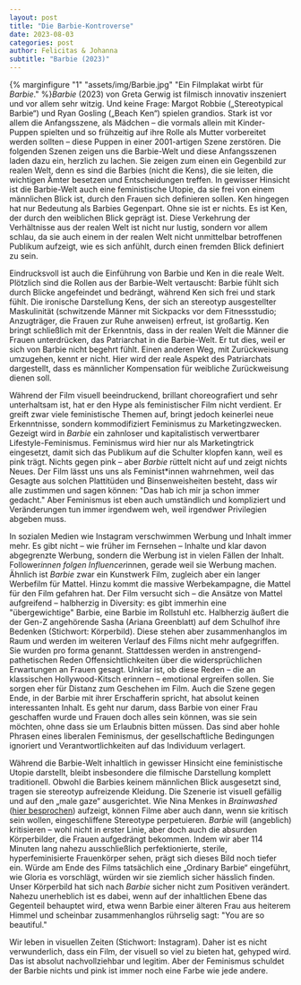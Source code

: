 ```yaml
---
layout: post
title: "Die Barbie-Kontroverse"
date: 2023-08-03
categories: post
author: Felicitas & Johanna
subtitle: "Barbie (2023)"
---
```


{% marginfigure "1" "assets/img/Barbie.jpg" "Ein Filmplakat wirbt für *Barbie*." %}*Barbie* (2023) von Greta Gerwig ist filmisch innovativ inszeniert und vor allem sehr witzig. Und keine Frage: Margot Robbie („Stereotypical Barbie“) und Ryan Gosling („Beach Ken“) spielen grandios. Stark ist vor allem die Anfangsszene, als Mädchen – die vormals allein mit Kinder-Puppen spielten und so frühzeitig auf ihre Rolle als Mutter vorbereitet werden sollten – diese Puppen in einer 2001-artigen Szene zerstören. Die folgenden Szenen zeigen uns die Barbie-Welt und diese Anfangsszenen laden dazu ein, herzlich zu lachen. Sie zeigen zum einen ein Gegenbild zur realen Welt, denn es sind die Barbies (nicht die Kens), die sie leiten, die wichtigen Ämter besetzen und Entscheidungen treffen. In gewisser Hinsicht ist die Barbie-Welt auch eine feministische Utopie, da sie frei von einem männlichen Blick ist, durch den Frauen sich definieren sollen. Ken hingegen hat nur Bedeutung als Barbies Gegenpart. Ohne sie ist er nichts. Es ist Ken, der durch den weiblichen Blick geprägt ist. Diese Verkehrung der Verhältnisse aus der realen Welt ist nicht nur lustig, sondern vor allem schlau, da sie auch einem in der realen Welt nicht unmittelbar betroffenen Publikum aufzeigt, wie es sich anfühlt, durch einen fremden Blick definiert zu sein. 

Eindrucksvoll ist auch die Einführung von Barbie und Ken in die reale Welt. Plötzlich sind die Rollen aus der Barbie-Welt vertauscht: Barbie fühlt sich durch Blicke angefeindet und bedrängt, während Ken sich frei und stark fühlt. Die ironische Darstellung Kens, der sich an stereotyp ausgestellter Maskulinität (schwitzende Männer mit Sickpacks vor dem Fitnessstudio; Anzugträger, die Frauen zur Ruhe anweisen) erfreut, ist großartig. Ken bringt schließlich mit der Erkenntnis, dass in der realen Welt die Männer die Frauen unterdrücken, das Patriarchat in die Barbie-Welt. Er tut dies, weil er sich von Barbie nicht begehrt fühlt. Einen anderen Weg, mit Zurückweisung umzugehen, kennt er nicht. Hier wird der reale Aspekt des Patriarchats dargestellt, dass es männlicher Kompensation für weibliche Zurückweisung dienen soll.

Während der Film visuell beeindruckend, brillant choreografiert und sehr unterhaltsam ist, hat er den Hype als feministischer Film nicht verdient. Er greift zwar viele feministische Themen auf, bringt jedoch keinerlei neue Erkenntnisse, sondern kommodifiziert Feminismus zu Marketingzwecken. Gezeigt wird in *Barbie* ein zahnloser und kapitalistisch verwertbarer Lifestyle-Feminismus. Feminismus wird hier nur als Marketingtrick eingesetzt, damit sich das Publikum auf die Schulter klopfen kann, weil es pink trägt. Nichts gegen pink – aber *Barbie* rüttelt nicht auf und zeigt nichts Neues. Der Film lässt uns uns als Feminist*innen wahrnehmen, weil das Gesagte aus solchen Plattitüden und Binsenweisheiten besteht, dass wir alle zustimmen und sagen können: "Das hab ich mir ja schon immer gedacht." Aber Feminismus ist eben auch umständlich und kompliziert und Veränderungen tun immer irgendwem weh, weil irgendwer Privilegien abgeben muss. 

In sozialen Medien wie Instagram verschwimmen Werbung und Inhalt immer mehr. Es gibt nicht – wie früher im Fernsehen – Inhalte und klar davon abgegrenzte Werbung, sondern die Werbung ist in vielen Fällen der Inhalt. Follower*innen folgen Influencer*innen, gerade weil sie Werbung machen. Ähnlich ist *Barbie* zwar ein Kunstwerk Film, zugleich aber ein langer Werbefilm für Mattel. Hinzu kommt die massive Werbekampagne, die Mattel für den Film gefahren hat. Der Film versucht sich – die Ansätze von Mattel aufgreifend – halbherzig in Diversity: es gibt immerhin eine "übergewichtige" Barbie, eine Barbie im Rollstuhl etc. Halbherzig äußert die der Gen-Z angehörende Sasha (Ariana Greenblatt) auf dem Schulhof ihre Bedenken (Stichwort: Körperbild). Diese stehen aber zusammenhanglos im Raum und werden im weiteren Verlauf des Films nicht mehr aufgegriffen. Sie wurden pro forma genannt. Stattdessen werden in anstrengend-pathetischen Reden Offensichtlichkeiten über die widersprüchlichen Erwartungen an Frauen gesagt. Unklar ist, ob diese Reden – die an klassischen Hollywood-Kitsch erinnern – emotional ergreifen sollen. Sie sorgen eher für Distanz zum Geschehen im Film. Auch die Szene gegen Ende, in der Barbie mit ihrer Erschafferin spricht, hat absolut keinen interessanten Inhalt. Es geht nur darum, dass Barbie von einer Frau geschaffen wurde und Frauen doch alles sein können, was sie sein möchten, ohne dass sie um Erlaubnis bitten müssen. Das sind aber hohle Phrasen eines liberalen Feminismus, der gesellschaftliche Bedingungen ignoriert und Verantwortlichkeiten auf das Individuum verlagert.

Während die Barbie-Welt inhaltlich in gewisser Hinsicht eine feministische Utopie darstellt, bleibt insbesondere die filmische Darstellung komplett traditionell. Obwohl die Barbies keinem männlichen Blick ausgesetzt sind, tragen sie stereotyp aufreizende Kleidung. Die Szenerie ist visuell gefällig und auf den „male gaze“ ausgerichtet. Wie Nina Menkes in *Brainwashed* ([hier besprochen](https://filmprojektor.net/articles/23/Brainwashed)) aufzeigt, können Filme aber auch dann, wenn sie kritisch sein wollen, eingeschliffene Stereotype perpetuieren. *Barbie* will (angeblich) kritisieren – wohl nicht in erster Linie, aber doch auch die absurden Körperbilder, die Frauen aufgedrängt bekommen. Indem wir aber 114 Minuten lang nahezu ausschließlich perfektionierte, sterile, hyperfeminisierte Frauenkörper sehen, prägt sich dieses Bild noch tiefer ein. Würde am Ende des Films tatsächlich eine „Ordinary Barbie“ eingeführt, wie Gloria es vorschlägt, würden wir sie ziemlich sicher hässlich finden. Unser Körperbild hat sich nach *Barbie* sicher nicht zum Positiven verändert. Nahezu unerheblich ist es dabei, wenn auf der inhaltlichen Ebene das Gegenteil behauptet wird, etwa wenn Barbie einer älteren Frau aus heiterem Himmel und scheinbar zusammenhanglos rührselig sagt: "You are so beautiful."

Wir leben in visuellen Zeiten (Stichwort: Instagram). Daher ist es nicht verwunderlich, dass ein Film, der visuell so viel zu bieten hat, gehyped wird. Das ist absolut nachvollziehbar und legitim. Aber der Feminismus schuldet der Barbie nichts und pink ist immer noch eine Farbe wie jede andere.

